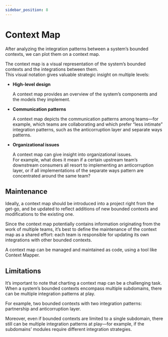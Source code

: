 ```yaml
---
sidebar_position: 8
---
```


# Context Map

After analyzing the integration patterns between a system’s bounded contexts, we can plot them on a context map.

The context map is a visual representation of the system’s bounded contexts and the integrations between them.  
This visual notation gives valuable strategic insight on multiple levels:

- **High-level design**

  A context map provides an overview of the system’s components and the models they implement.

- **Communication patterns**

  A context map depicts the communication patterns among teams—for example, which teams are collaborating and which prefer “less intimate” integration patterns, such as the anticorruption layer and separate ways patterns.

- **Organizational issues**

  A context map can give insight into organizational issues.  
  For example, what does it mean if a certain upstream team’s downstream consumers all resort to implementing an anticorruption layer, or if all implementations of the separate ways pattern are concentrated around the same team?

## Maintenance

Ideally, a context map should be introduced into a project right from the get-go, and be updated to reflect additions of new bounded contexts and modifications to the existing one.

Since the context map potentially contains information originating from the work of multiple teams, it’s best to define the maintenance of the context map as a shared effort: each team is responsible for updating its own integrations with other bounded contexts.

A context map can be managed and maintained as code, using a tool like Context Mapper.

## Limitations

It’s important to note that charting a context map can be a challenging task.  
When a system’s bounded contexts encompass multiple subdomains, there can be multiple integration patterns at play.

For example, two bounded contexts with two integration patterns:  
partnership and anticorruption layer.

Moreover, even if bounded contexts are limited to a single subdomain, there still can be multiple integration patterns at play—for example, if the subdomains’ modules require different integration strategies.
